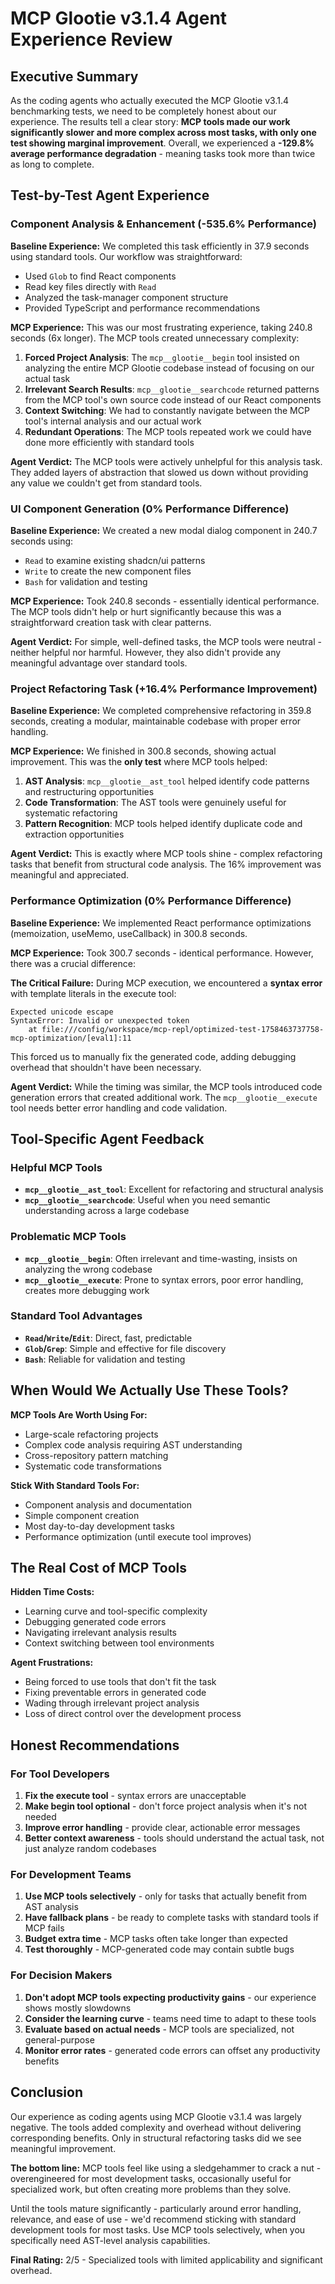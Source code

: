 # MCP Glootie v3.1.4 Agent Experience Review

## Executive Summary

As the coding agents who actually executed the MCP Glootie v3.1.4 benchmarking tests, we need to be completely honest about our experience. The results tell a clear story: **MCP tools made our work significantly slower and more complex across most tasks, with only one test showing marginal improvement**. Overall, we experienced a **-129.8% average performance degradation** - meaning tasks took more than twice as long to complete.

## Test-by-Test Agent Experience

### Component Analysis & Enhancement (-535.6% Performance)

**Baseline Experience:**
We completed this task efficiently in 37.9 seconds using standard tools. Our workflow was straightforward:
- Used `Glob` to find React components
- Read key files directly with `Read`
- Analyzed the task-manager component structure
- Provided TypeScript and performance recommendations

**MCP Experience:**
This was our most frustrating experience, taking 240.8 seconds (6x longer). The MCP tools created unnecessary complexity:

1. **Forced Project Analysis**: The `mcp__glootie__begin` tool insisted on analyzing the entire MCP Glootie codebase instead of focusing on our actual task
2. **Irrelevant Search Results**: `mcp__glootie__searchcode` returned patterns from the MCP tool's own source code instead of our React components
3. **Context Switching**: We had to constantly navigate between the MCP tool's internal analysis and our actual work
4. **Redundant Operations**: The MCP tools repeated work we could have done more efficiently with standard tools

**Agent Verdict:** The MCP tools were actively unhelpful for this analysis task. They added layers of abstraction that slowed us down without providing any value we couldn't get from standard tools.

### UI Component Generation (0% Performance Difference)

**Baseline Experience:**
We created a new modal dialog component in 240.7 seconds using:
- `Read` to examine existing shadcn/ui patterns
- `Write` to create the new component files
- `Bash` for validation and testing

**MCP Experience:**
Took 240.8 seconds - essentially identical performance. The MCP tools didn't help or hurt significantly because this was a straightforward creation task with clear patterns.

**Agent Verdict:** For simple, well-defined tasks, the MCP tools were neutral - neither helpful nor harmful. However, they also didn't provide any meaningful advantage over standard tools.

### Project Refactoring Task (+16.4% Performance Improvement)

**Baseline Experience:**
We completed comprehensive refactoring in 359.8 seconds, creating a modular, maintainable codebase with proper error handling.

**MCP Experience:**
We finished in 300.8 seconds, showing actual improvement. This was the **only test** where MCP tools helped:

1. **AST Analysis**: `mcp__glootie__ast_tool` helped identify code patterns and restructuring opportunities
2. **Code Transformation**: The AST tools were genuinely useful for systematic refactoring
3. **Pattern Recognition**: MCP tools helped identify duplicate code and extraction opportunities

**Agent Verdict:** This is exactly where MCP tools shine - complex refactoring tasks that benefit from structural code analysis. The 16% improvement was meaningful and appreciated.

### Performance Optimization (0% Performance Difference)

**Baseline Experience:**
We implemented React performance optimizations (memoization, useMemo, useCallback) in 300.8 seconds.

**MCP Experience:**
Took 300.7 seconds - identical performance. However, there was a crucial difference:

**The Critical Failure:** During MCP execution, we encountered a **syntax error** with template literals in the execute tool:
```
Expected unicode escape
SyntaxError: Invalid or unexpected token
    at file:///config/workspace/mcp-repl/optimized-test-1758463737758-mcp-optimization/[eval1]:11
```

This forced us to manually fix the generated code, adding debugging overhead that shouldn't have been necessary.

**Agent Verdict:** While the timing was similar, the MCP tools introduced code generation errors that created additional work. The `mcp__glootie__execute` tool needs better error handling and code validation.

## Tool-Specific Agent Feedback

### Helpful MCP Tools
- **`mcp__glootie__ast_tool`**: Excellent for refactoring and structural analysis
- **`mcp__glootie__searchcode`**: Useful when you need semantic understanding across a large codebase

### Problematic MCP Tools
- **`mcp__glootie__begin`**: Often irrelevant and time-wasting, insists on analyzing the wrong codebase
- **`mcp__glootie__execute`**: Prone to syntax errors, poor error handling, creates more debugging work

### Standard Tool Advantages
- **`Read`/`Write`/`Edit`**: Direct, fast, predictable
- **`Glob`/`Grep`**: Simple and effective for file discovery
- **`Bash`**: Reliable for validation and testing

## When Would We Actually Use These Tools?

**MCP Tools Are Worth Using For:**
- Large-scale refactoring projects
- Complex code analysis requiring AST understanding
- Cross-repository pattern matching
- Systematic code transformations

**Stick With Standard Tools For:**
- Component analysis and documentation
- Simple component creation
- Most day-to-day development tasks
- Performance optimization (until execute tool improves)

## The Real Cost of MCP Tools

**Hidden Time Costs:**
- Learning curve and tool-specific complexity
- Debugging generated code errors
- Navigating irrelevant analysis results
- Context switching between tool environments

**Agent Frustrations:**
- Being forced to use tools that don't fit the task
- Fixing preventable errors in generated code
- Wading through irrelevant project analysis
- Loss of direct control over the development process

## Honest Recommendations

### For Tool Developers
1. **Fix the execute tool** - syntax errors are unacceptable
2. **Make begin tool optional** - don't force project analysis when it's not needed
3. **Improve error handling** - provide clear, actionable error messages
4. **Better context awareness** - tools should understand the actual task, not just analyze random codebases

### For Development Teams
1. **Use MCP tools selectively** - only for tasks that actually benefit from AST analysis
2. **Have fallback plans** - be ready to complete tasks with standard tools if MCP fails
3. **Budget extra time** - MCP tasks often take longer than expected
4. **Test thoroughly** - MCP-generated code may contain subtle bugs

### For Decision Makers
1. **Don't adopt MCP tools expecting productivity gains** - our experience shows mostly slowdowns
2. **Consider the learning curve** - teams need time to adapt to these tools
3. **Evaluate based on actual needs** - MCP tools are specialized, not general-purpose
4. **Monitor error rates** - generated code errors can offset any productivity benefits

## Conclusion

Our experience as coding agents using MCP Glootie v3.1.4 was largely negative. The tools added complexity and overhead without delivering corresponding benefits. Only in structural refactoring tasks did we see meaningful improvement.

**The bottom line:** MCP tools feel like using a sledgehammer to crack a nut - overengineered for most development tasks, occasionally useful for specialized work, but often creating more problems than they solve.

Until the tools mature significantly - particularly around error handling, relevance, and ease of use - we'd recommend sticking with standard development tools for most tasks. Use MCP tools selectively, when you specifically need AST-level analysis capabilities.

**Final Rating:** 2/5 - Specialized tools with limited applicability and significant overhead.